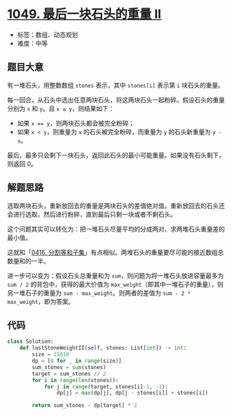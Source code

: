# [1049. 最后一块石头的重量 II](https://leetcode-cn.com/problems/last-stone-weight-ii/)

- 标签：数组、动态规划
- 难度：中等

## 题目大意

有一堆石头，用整数数组 `stones` 表示，其中 `stones[i]` 表示第 `i` 块石头的重量。

每一回合，从石头中选出任意两块石头，将这两块石头一起粉碎。假设石头的重量分别为 `x` 和 `y`。且 `x ≤ y`，则结果如下：

- 如果 `x == y`，则两块石头都会被完全粉碎；
- 如果 `x < y`，则重量为 `x` 的石头被完全粉碎，而重量为 `y` 的石头新重量为 `y - x`。

最后，最多只会剩下一块石头，返回此石头的最小可能重量。如果没有石头剩下，则返回 0。

## 解题思路

选取两块石头，重新放回去的重量是两块石头的差值绝对值。重新放回去的石头还会进行选取，然后进行粉碎，直到最后只剩一块或者不剩石头。

这个问题其实可以转化为：把一堆石头尽量平均的分成两对，求两堆石头重量差的最小值。

这就和「[0416. 分割等和子集](https://leetcode-cn.com/problems/partition-equal-subset-sum/)」有点相似。两堆石头的重量要尽可能的接近数组总数量和的一半。

进一步可以变为：假设石头总重量和为 `sum`，则问题为将一堆石头放进容量最多为 `sum / 2` 的背包中，获得的最大价值为 `max_weight`（即其中一堆石子的重量），则另一堆石子的重量为 `sum - max_weight`。则两者的差值为 `sum - 2 * max_weight`，即为答案。

## 代码

```Python
class Solution:
    def lastStoneWeightII(self, stones: List[int]) -> int:
        size = 15010
        dp = [0 for _ in range(size)]
        sum_stones = sum(stones)
        target = sum_stones // 2
        for i in range(len(stones)):
            for j in range(target, stones[i]-1, -1):
                dp[j] = max(dp[j], dp[j - stones[i]] + stones[i])

        return sum_stones - dp[target] * 2
```

